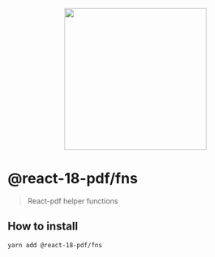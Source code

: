 <p align="center">
  <img src="https://user-images.githubusercontent.com/5600341/27505816-c8bc37aa-587f-11e7-9a86-08a2d081a8b9.png" height="280px">
</p>

# @react-18-pdf/fns

> React-pdf helper functions

## How to install
```sh
yarn add @react-18-pdf/fns
```
